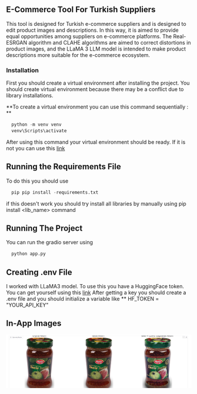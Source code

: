 ## E-Commerce Tool For Turkish Suppliers
This tool is designed for Turkish e-commerce suppliers and is designed to edit product images and descriptions. In this way, it is aimed to provide equal opportunities among suppliers on e-commerce platforms. The Real-ESRGAN algorithm and CLAHE algorithms are aimed to correct distortions in product images, and the LLaMA 3 LLM model is intended to make product descriptions more suitable for the e-commerce ecosystem.

### Installation

First you should create a virtual environment after installing the project. You should create virtual environment because there may be a conflict due to library installations. 

**To create a virtual environment you can use this command sequentially : **
```python
  python -m venv venv
  venv\Scripts\activate
```
After using this command your virtual environment should be ready. If it is not you can use this [link](https://stackoverflow.com/questions/43069780/how-to-create-virtual-env-with-python-3)

## Running the Requirements File
To do this you should use 
```python
  pip pip install -requirements.txt
```
if this doesn't work you should try install all libraries by manually using pip install <lib_name> command

## Running The Project 
You can run the gradio server using 
```python
  python app.py
```
## Creating .env File 
I worked with LLaMA3 model. To use this you have a HuggingFace token. You can get yourself using this [link](https://www.geeksforgeeks.org/how-to-access-huggingface-api-key/) After getting a key you should create a .env file and you should initialize a variable like ** HF_TOKEN = "YOUR_API_KEY" 

## In-App Images
![alt text](https://github.com/s192275/E-Commerce-Tool-For-Turkish-Suppliers/blob/main/recel.png?raw=true)


